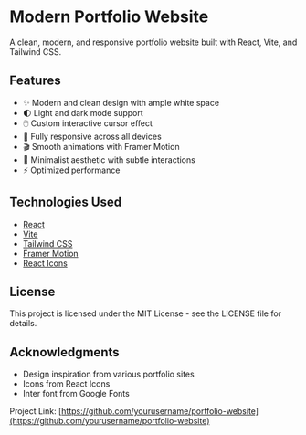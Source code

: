 # Modern Portfolio Website

A clean, modern, and responsive portfolio website built with React, Vite, and Tailwind CSS.

## Features

- ✨ Modern and clean design with ample white space
- 🌓 Light and dark mode support
- 🖱️ Custom interactive cursor effect
- 📱 Fully responsive across all devices
- 🎬 Smooth animations with Framer Motion
- 🎨 Minimalist aesthetic with subtle interactions
- ⚡ Optimized performance



## Technologies Used

- [React](https://reactjs.org/)
- [Vite](https://vitejs.dev/)
- [Tailwind CSS](https://tailwindcss.com/)
- [Framer Motion](https://www.framer.com/motion/)
- [React Icons](https://react-icons.github.io/react-icons/)

## License

This project is licensed under the MIT License - see the LICENSE file for details.

## Acknowledgments

- Design inspiration from various portfolio sites
- Icons from React Icons
- Inter font from Google Fonts



Project Link: [https://github.com/yourusername/portfolio-website](https://github.com/yourusername/portfolio-website) 
